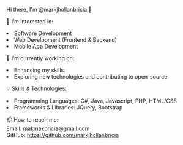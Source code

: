 Hi there, I'm @markjhollanbricia 👋 

👀 I’m interested in:<br>
<li>Software Development<br>
<li>Web Development (Frontend & Backend)<br>
<li>Mobile App Development

🔭 I’m currently working on:<br>
<li>Enhancing my skills.<br>
<li>Exploring new technologies and contributing to open-source 

💡 Skills & Technologies:<br>
<li>Programming Languages: C#, Java, Javascript, PHP, HTML/CSS<br>
<li>Frameworks & Libraries: JQuery, Bootstrap

📫 How to reach me:<br>
Email: makmakbricia@gmail.com<br>
GitHub: https://github.com/markjhollanbricia

<!--
**markjhollanbricia/markjhollanbricia** is a ✨ _special_ ✨ repository because its `README.md` (this file) appears on your GitHub profile.

Here are some ideas to get you started:

- 🔭 I’m currently working on ...
- 🌱 I’m currently learning ...
- 👯 I’m looking to collaborate on ...
- 🤔 I’m looking for help with ...
- 💬 Ask me about ...
- 📫 How to reach me: ...
- 😄 Pronouns: ...
- ⚡ Fun fact: ...
-->
